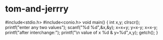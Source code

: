# tom-and-jerrry
#include<stdio.h>
#include<conio.h>
void main()
{
  int x,y;
  clrscr();
  printf("enter any two values");
  scanf("%d %d",&x,&y);
  x=x+y;
  y=x-y;
  x=x-y;
  printf("after interchange:");
  printf("\n value of x %d & y=%d",x,y);
  getch();
}  
  
